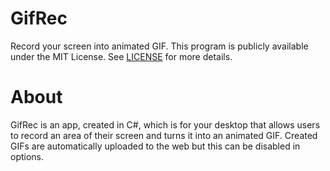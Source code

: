 GifRec
======
Record your screen into animated GIF. This program is publicly available under the MIT License. See [LICENSE](http://opensource.org/licenses/MIT) for more details.

About
=====

GifRec is an app, created in C#, which is for your desktop that allows users to record an area of their screen and turns it into an animated GIF. Created GIFs are automatically uploaded to the web but this can be disabled in options.
